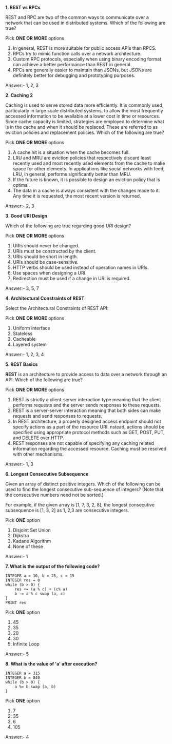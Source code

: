 **1. REST vs RPCs**

REST and RPC are two of the common ways to communicate over a network that can be used in distributed systems. Which of the following are true?

Pick **ONE OR MORE** options

1. In general, REST is more suitable for public access APIs than RPCS.
2. RPCs try to mimic function calls over a network architecture.
3. Custom RPC protocols, especially when using binary encoding format can achieve a better performance than REST in general.
4. RPCs are generally easier to maintain than JSONs, but JSONs are definitely better for debugging and prototyping purposes.

Answer:- 1, 2, 3

**2. Caching 2**

Caching is used to serve stored data more efficiently. It is commonly used, particularly in large scale distributed systems, to allow the most frequently accessed information to be available at a lower cost in time or resources. Since cache capacity is limited, strategies are employed to determine what is in the cache and when it should be replaced. These are referred to as eviction policies and replacement policies. Which of the following are true?

Pick **ONE OR MORE** options

1. A cache hit is a situation when the cache becomes full.
2. LRU and MRU are eviction policies that respectively discard least recently used and most recently used elements from the cache to make space for other elements. In applications like social networks with feed, LRU, in general, performs significantly better than MRU.
3. If the future is known, it is possible to design an eviction policy that is optimal.
4. The data in a cache is always consistent with the changes made to it. Any time it is requested, the most recent version is returned.

Answer:- 2, 3

**3. Good URI Design**

Which of the following are true regarding good *URI* design?

Pick **ONE OR MORE** options

1. URIs should never be changed.
2. URis must be constructed by the client.
3. URls should be short in length.
4. URIs should be case-sensitive.
5. HTTP verbs should be used instead of operation names in URIs.
6. Use spaces when designing a URI.
7. Redirection must be used if a change in URI is required.

Answer:- 3, 5, 7

**4. Architectural Constraints of REST**

Select the Architectural Constraints of REST API:

Pick **ONE OR MORE** options

1. Uniform interface
2. Stateless
3. Cacheable
4. Layered system

Answer:- 1, 2, 3, 4

**5. REST Basics**

**REST** is an architecture to provide access to data over a network through an API. Which of the following are true?

Pick **ONE OR MORE** options

1. REST is strictly a client-server interaction type meaning that the client performs requests and the server sends responses to these requests.
2. REST is a server-server interaction meaning that both sides can make requests and send responses to requests.
3. In REST architecture, a properly designed access endpoint should not specify actions as a part of the resource URI. nstead, actions should be specified using appropriate protocol methods such as GET, POST, PUT, and DELETE over НТТР.
4. REST responses are not capable of specifying any caching related information regarding the accessed resource. Caching must be resolved with other mechanisms.

Answer:- 1, 3

**6. Longest Consecutive Subsequence**

Given an array of distinct positive integers. Which of the following can be used to find the longest consecutive sub-sequence of integers? (Note that the consecutive numbers need not be sorted.)

For example, if the given array is [1, 7, 3, 2, 8], the longest consecutive subsequence is [1, 3, 2] as 1, 2,3 are consecutive integers.

Pick **ONE** option

1. Disjoint Set Union
2. Dijkstra
3. Kadane Algorithm
4. None of these

Answer:- 1

**7. What is the output of the following code?**

```
INTEGER a = 10, b = 25, c = 15
INTEGER res = 0
while (b > 0) {
    res += (a % c) + (c% a)
    b -= a % c swap (a, c)
}
PRINT res
```

Pick **ONE** option

1. 45
2. 35
3. 20
4. 30
5. Infinite Loop

Answer:- 5

**8. What is the value of 'a' after execution?**

```
INTEGER a = 315
INTEGER b = 840
while (b > 0) {
    a %= b swap (a, b)
}
```

Pick **ONE** option

1. 7
2. 35
3. 6
4. 105

Answer:- 4





